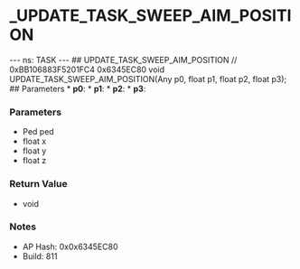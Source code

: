 # _UPDATE_TASK_SWEEP_AIM_POSITION

--- ns: TASK --- ## UPDATE_TASK_SWEEP_AIM_POSITION  // 0xBB106883F5201FC4 0x6345EC80 void UPDATE_TASK_SWEEP_AIM_POSITION(Any p0, float p1, float p2, float p3);   ## Parameters * **p0**: * **p1**: * **p2**: * **p3**:

### Parameters
* Ped ped
* float x
* float y
* float z

### Return Value
* void

### Notes
* AP Hash: 0x0x6345EC80
* Build: 811

